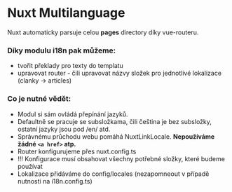 # Nuxt Multilanguage

Nuxt automaticky parsuje celou **pages** directory díky vue-routeru.

### Díky modulu i18n pak můžeme:
- tvořit překlady pro texty do templatu
- upravovat router - čili upravovat názvy složek pro jednotlivé lokalizace (clanky -> articles)

### Co je nutné vědět:
- Modul si sám ovládá přepínání jazyků.
- Defaultně se pracuje se subsložkama, čili čeština je bez subsložky, ostatní jazyky jsou pod /en/ atd.
- Správnému průchodu webu pomáhá NuxtLinkLocale. **Nepoužíváme žádné `<a href>` atp.**
- Router konfigurujeme přes nuxt.config.ts
- !!! Konfigurace musí obsahovat všechny potřebné složky, které budeme používat
- Lokalizace přidáváme do config/locales (nezapomneout v případě nutnosti na i18n.config.ts)